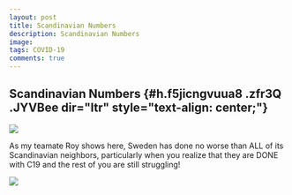 ```yaml
---
layout: post
title: Scandinavian Numbers
description: Scandinavian Numbers
image: 
tags: COVID-19
comments: true
---
```


Scandinavian Numbers {#h.f5jicngvuua8 .zfr3Q .JYVBee dir="ltr" style="text-align: center;"}
--------------------

[![](https://lh4.googleusercontent.com/yNwQApQ80YYtxPg86cgyccl1hJLtaEs0oTZCNDC036U5f1Y-zIT5lsRJgEI_kJmcS5XpEc8U_VX7WGqBkiBSTar9jbiKaCaGLduAgkIlGvqdw24nGZ4=w1280)](https://www.google.com/url?q=https%3A%2F%2Fredcap.med.usc.edu%2Fsurveys%2F%3Fs%3DJ7KEL4YTKT&sa=D&sntz=1&usg=AFQjCNGgmJPVlIxKzdq9Pd16K5HC0kstRQ)

As my teamate Roy shows here, Sweden has done no worse than ALL of its
Scandinavian neighbors, particularly when you realize that they are DONE
with C19 and the rest of you are still struggling!

![](https://lh3.googleusercontent.com/vcCC4CIbASXpvxAzqJfwFLEWT4e1xDHMbOf4oXU_aBpYeRobW2dCpVwgz7jCajOL5ThXzPgr1jAYJPqhnyvnDYVEmqSgkxDPGMA0j6inHRj57AooBa0=w1280)
